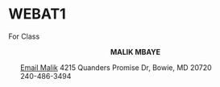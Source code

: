 # WEBAT1
For Class
<html>
<head>
<style>
#menu {
list-style: none;
margin:0
padding:0;
}
#menu li{
display:inline-block;
}
</style>
</head>
<body>
<center><strong>MALIK MBAYE </strong></center>
<div id="menu">
<ul>
<li><a href= "mailto: mbayemalik@gmail.com"> Email Malik</a></li>
<li>4215 Quanders Promise Dr, Bowie, MD 20720</li>
<li>240-486-3494
</li>
<li><a href= "Linkedin.com/in/MalikMbaye>LinkedIN</a></li>
</ul>
</div>
<div class="edu">
</div>
<div class ="pro">
</div>
<div class ="lead">
</div>
<div class="Hon">
</div>
<div class="skill">
</div>
</body>
</html>
